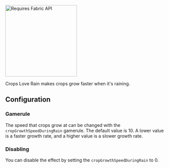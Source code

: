 <a href="https://curseforge.com/Minecraft/mc-mods/fabric"><img src="https://user-images.githubusercontent.com/66281330/153967852-6b03d1f2-d795-4748-afe9-6074ea25701a.png" alt="Requires Fabric API" width=225></a>

Crops Love Rain makes crops grow faster when it's raining.

## Configuration
### Gamerule

The speed that crops grow at can be changed with the `cropGrowthSpeedDuringRain` gamerule. The default value is 10. A lower value is a faster growth rate, and a higher value is a slower growth rate.

### Disabling
You can disable the effect by setting the `cropGrowthSpeedDuringRain` to 0.
